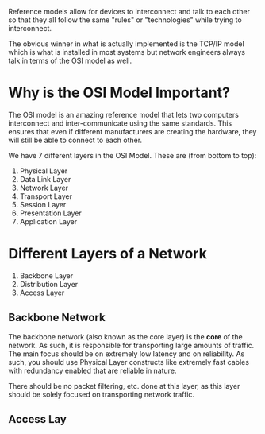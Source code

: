 Reference models allow for devices to interconnect and talk to each other so that they all follow the same "rules" or "technologies" while trying to interconnect.

The obvious winner in what is actually implemented is the TCP/IP model which is what is installed in most systems but network engineers always talk in terms of the OSI model as well.
# Why is the OSI Model Important?
The OSI model is an amazing reference model that lets two computers interconnect and inter-communicate using the same standards. This ensures that even if different manufacturers are creating the hardware, they will still be able to connect to each other.

We have 7 different layers in the OSI Model. These are (from bottom to top):
1. Physical Layer
2. Data Link Layer
3. Network Layer
4. Transport Layer
5. Session Layer
6. Presentation Layer
7. Application Layer
# Different Layers of a Network
1. Backbone Layer
2. Distribution Layer
3. Access Layer
## Backbone Network
The backbone network (also known as the core layer) is the **core** of the network. As such, it is responsible for transporting large amounts of traffic. The main focus should be on extremely low latency and on reliability. As such, you should use Physical Layer constructs like extremely fast cables with redundancy enabled that are reliable in nature.

There should be no packet filtering, etc. done at this layer, as this layer should be solely focused on transporting network traffic.
## Access Lay



